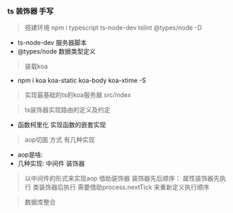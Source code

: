 ### ts 装饰器  手写
 
> 搭建环境
>npm i typescript ts-node-dev tslint @types/node -D 
+ ts-node-dev 服务器脚本
+ @types/node 数据类型定义

> 装载koa 
+ npm i koa koa-static koa-body koa-xtime -S

> 实现最基础的ts的koa服务器 src/index

> ts装饰器实现路由的定义及约定
+ 函数柯里化 实现函数的嵌套实现

> aop切面 方式   有几种实现
+ aop是啥:
+ 几种实现: 中间件 装饰器

> 以中间件的形式来实现aop 借助装饰器
> 装饰器先后顺序： 属性装饰器先执行  类装饰器后执行  需要借助process.nextTick 来重新定义执行顺序

> 数据库整合
